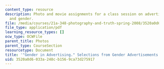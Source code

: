 ```yaml
---
content_type: resource
description: Photo and movie assignments for a class session on advertising photography
  and gender.
file: /media/courses/21a-348-photography-and-truth-spring-2008/3520a0d6033a248cb1569ca73d275917_MIT21A_348S08_gender.pdf
file_type: application/pdf
learning_resource_types: []
ocw_type: OCWFile
parent_title: Photos
parent_type: CourseSection
resourcetype: Document
title: '"Gender in Advertising." Selections from Gender Advertisements.'
uid: 3520a0d6-033a-248c-b156-9ca73d275917
---
```

